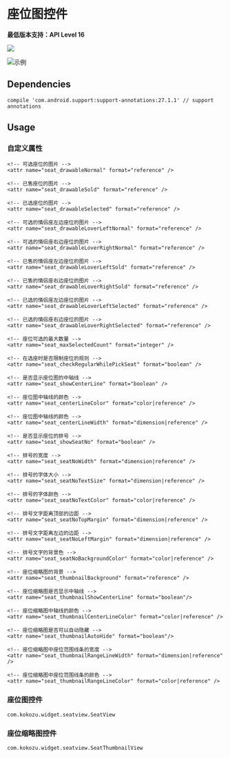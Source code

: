 # 座位图控件

**最低版本支持：API Level 16**

[![](https://www.jitpack.io/v/AriadneThread/android-seatview.svg)](https://www.jitpack.io/#AriadneThread/android-seatview)

![示例][1]

## Dependencies

```
compile 'com.android.support:support-annotations:27.1.1' // support annotations
```

## Usage

### 自定义属性

```
<!-- 可选座位的图片 -->
<attr name="seat_drawableNormal" format="reference" />

<!-- 已售座位的图片 -->
<attr name="seat_drawableSold" format="reference" />

<!-- 已选座位的图片 -->
<attr name="seat_drawableSelected" format="reference" />

<!-- 可选的情侣座左边座位的图片 -->
<attr name="seat_drawableLoverLeftNormal" format="reference" />

<!-- 可选的情侣座右边座位的图片 -->
<attr name="seat_drawableLoverRightNormal" format="reference" />

<!-- 已售的情侣座左边座位的图片 -->
<attr name="seat_drawableLoverLeftSold" format="reference" />

<!-- 已售的情侣座右边座位的图片 -->
<attr name="seat_drawableLoverRightSold" format="reference" />

<!-- 已选的情侣座左边座位的图片 -->
<attr name="seat_drawableLoverLeftSelected" format="reference" />

<!-- 已选的情侣座右边座位的图片 -->
<attr name="seat_drawableLoverRightSelected" format="reference" />

<!-- 座位可选的最大数量 -->
<attr name="seat_maxSelectedCount" format="integer" />

<!-- 在选座时是否限制座位的规则 -->
<attr name="seat_checkRegularWhilePickSeat" format="boolean" />

<!-- 是否显示座位图的中轴线 -->
<attr name="seat_showCenterLine" format="boolean" />

<!-- 座位图中轴线的颜色 -->
<attr name="seat_centerLineColor" format="color|reference" />

<!-- 座位图中轴线的颜色 -->
<attr name="seat_centerLineWidth" format="dimension|reference" />

<!-- 是否显示座位的排号 -->
<attr name="seat_showSeatNo" format="boolean" />

<!-- 排号的宽度 -->
<attr name="seat_seatNoWidth" format="dimension|reference" />

<!-- 排号的字体大小 -->
<attr name="seat_seatNoTextSize" format="dimension|reference" />

<!-- 排号的字体颜色 -->
<attr name="seat_seatNoTextColor" format="color|reference" />

<!-- 排号文字距离顶部的边距 -->
<attr name="seat_seatNoTopMargin" format="dimension|reference" />

<!-- 排号文字距离左边的边距 -->
<attr name="seat_seatNoLeftMargin" format="dimension|reference" />

<!-- 排号文字的背景色 -->
<attr name="seat_seatNoBackgroundColor" format="color|reference" />

<!-- 座位缩略图的背景 -->
<attr name="seat_thumbnailBackground" format="reference" />

<!-- 座位缩略图是否显示中轴线 -->
<attr name="seat_thumbnailShowCenterLine" format="boolean"/>

<!-- 座位缩略图中轴线的颜色 -->
<attr name="seat_thumbnailCenterLineColor" format="color|reference" />

<!-- 座位缩略图是否可以自动隐藏 -->
<attr name="seat_thumbnailAutoHide" format="boolean"/>

<!-- 座位缩略图中座位范围线条的宽度 -->
<attr name="seat_thumbnailRangeLineWidth" format="dimension|reference" />

<!-- 座位缩略图中座位范围线条的颜色 -->
<attr name="seat_thumbnailRangeLineColor" format="color|reference" />
```

### 座位图控件

`com.kokozu.widget.seatview.SeatView`

### 座位缩略图控件

`com.kokozu.widget.seatview.SeatThumbnailView`

[1]:https://openproject.oss-cn-beijing.aliyuncs.com/images/android/seat_view_1.png?x-oss-process=style/image_scale1

